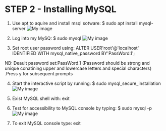# STEP 2 - Installing MySQL
1. Use apt to aquire and install msql sotware:
              $ sudo apt install mysql-server
![My image](install_mysql.jpeg)

2. Log into my MySQ:
   $ sudo mysql
![My image](mysql.jpeg)

3. Set root user password using:
   ALTER USER'root'@'localhost' IDENTIFIED WITH mysql_native_password BY'PassWord.1';


NB:  Deault password set:PassWord.1 
(Password should be strong and unique conatining upper and lowercase letters and special characters) .Press y for subsequent prompts

4. Start the interactive script by running:
 $ sudo mysql_secure_installation
![My image](mysql_secure.jpeg)

5. Exist MySQL shell with:
 exit


8. Test for accessibility to MySQL console by typing:
 $ sudo mysql -p
![My image](mysql_p.jpeg)

9. To exit MySQL console type:
exit